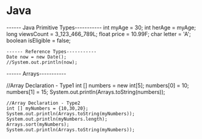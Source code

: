 # Java

------ Java Primitive Types-----------
    int myAge = 30;
    int herAge = myAge;
    long viewsCount = 3_123_466_789L;
    float price = 10.99F;
    char letter = 'A';
    boolean isEligible = false;

    ------ Reference Types-----------
    Date now = new Date();
    //System.out.println(now);


------ Arrays-----------
    
//Array Declaration - Type1
    int [] numbers = new int[5];
    numbers[0] = 10;
    numbers[1] = 15;
    System.out.println(Arrays.toString(numbers));

    //Array Declaration - Type2
    int [] myNumbers = {10,30,20};
    System.out.println(Arrays.toString(myNumbers));
    System.out.println(myNumbers.length);
    Arrays.sort(myNumbers);
    System.out.println(Arrays.toString(myNumbers));


    
